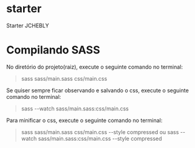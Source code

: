 starter
=======

Starter JCHEBLY

Compilando SASS
=======
No diretório do projeto(raiz), execute o seguinte comando no terminal:
> sass sass/main.sass css/main.css

Se quiser sempre ficar observando e salvando o css, execute o seguinte comando no terminal:
> sass --watch sass/main.sass:css/main.css

Para minificar o css, execute o seguinte comando no terminal:
> sass sass/main.sass css/main.css --style compressed
ou
> sass --watch sass/main.sass:css/main.css --style compressed